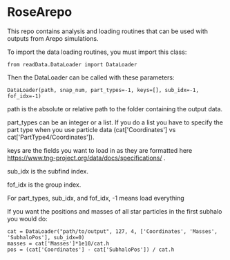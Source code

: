 # RoseArepo
This repo contains analysis and loading routines that can be used with outputs from Arepo simulations.

To import the data loading routines, you must import this class:

    from readData.DataLoader import DataLoader

Then the DataLoader can be called with these parameters:

    DataLoader(path, snap_num, part_types=-1, keys=[], sub_idx=-1, fof_idx=-1)

  path is the absolute or relative path to the folder containing the output data.

  part_types can be an integer or a list. If you do a list you have to specify the part type when you use particle data (cat['Coordinates'] vs cat['PartType4/Coordinates']).

  keys are the fields you want to load in as they are formatted here https://www.tng-project.org/data/docs/specifications/ .

  sub_idx is the subfind index.

  fof_idx is the group index.
  
  For part_types, sub_idx, and fof_idx, -1 means load everything 
 
If you want the positions and masses of all star particles in the first subhalo you would do:

    cat = DataLoader("path/to/output", 127, 4, ['Coordinates', 'Masses', 'SubhaloPos'], sub_idx=0)
    masses = cat['Masses']*1e10/cat.h
    pos = (cat['Coordinates'] - cat['SubhaloPos']) / cat.h
